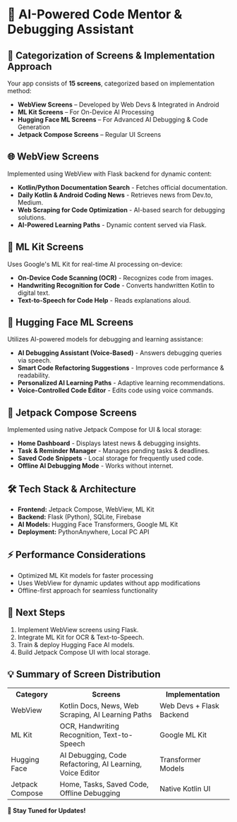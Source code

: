 <h1>🚀 AI-Powered Code Mentor & Debugging Assistant</h1>

<h2>📌 Categorization of Screens & Implementation Approach</h2>
<p>Your app consists of <strong>15 screens</strong>, categorized based on implementation method:</p>
<ul>
    <li><strong>WebView Screens</strong> – Developed by Web Devs & Integrated in Android</li>
    <li><strong>ML Kit Screens</strong> – For On-Device AI Processing</li>
    <li><strong>Hugging Face ML Screens</strong> – For Advanced AI Debugging & Code Generation</li>
    <li><strong>Jetpack Compose Screens</strong> – Regular UI Screens</li>
</ul>

<h2>🌐 WebView Screens</h2>
<p>Implemented using WebView with Flask backend for dynamic content:</p>
<ul>
    <li><strong>Kotlin/Python Documentation Search</strong> - Fetches official documentation.</li>
    <li><strong>Daily Kotlin & Android Coding News</strong> - Retrieves news from Dev.to, Medium.</li>
    <li><strong>Web Scraping for Code Optimization</strong> - AI-based search for debugging solutions.</li>
    <li><strong>AI-Powered Learning Paths</strong> - Dynamic content served via Flask.</li>
</ul>

<h2>🤖 ML Kit Screens</h2>
<p>Uses Google's ML Kit for real-time AI processing on-device:</p>
<ul>
    <li><strong>On-Device Code Scanning (OCR)</strong> - Recognizes code from images.</li>
    <li><strong>Handwriting Recognition for Code</strong> - Converts handwritten Kotlin to digital text.</li>
    <li><strong>Text-to-Speech for Code Help</strong> - Reads explanations aloud.</li>
</ul>

<h2>🧠 Hugging Face ML Screens</h2>
<p>Utilizes AI-powered models for debugging and learning assistance:</p>
<ul>
    <li><strong>AI Debugging Assistant (Voice-Based)</strong> - Answers debugging queries via speech.</li>
    <li><strong>Smart Code Refactoring Suggestions</strong> - Improves code performance & readability.</li>
    <li><strong>Personalized AI Learning Paths</strong> - Adaptive learning recommendations.</li>
    <li><strong>Voice-Controlled Code Editor</strong> - Edits code using voice commands.</li>
</ul>

<h2>📱 Jetpack Compose Screens</h2>
<p>Implemented using native Jetpack Compose for UI & local storage:</p>
<ul>
    <li><strong>Home Dashboard</strong> - Displays latest news & debugging insights.</li>
    <li><strong>Task & Reminder Manager</strong> - Manages pending tasks & deadlines.</li>
    <li><strong>Saved Code Snippets</strong> - Local storage for frequently used code.</li>
    <li><strong>Offline AI Debugging Mode</strong> - Works without internet.</li>
</ul>

<h2>🛠️ Tech Stack & Architecture</h2>
<ul>
    <li><strong>Frontend:</strong> Jetpack Compose, WebView, ML Kit</li>
    <li><strong>Backend:</strong> Flask (Python), SQLite, Firebase</li>
    <li><strong>AI Models:</strong> Hugging Face Transformers, Google ML Kit</li>
    <li><strong>Deployment:</strong> PythonAnywhere, Local PC API</li>
</ul>

<h2>⚡ Performance Considerations</h2>
<ul>
    <li>Optimized ML Kit models for faster processing</li>
    <li>Uses WebView for dynamic updates without app modifications</li>
    <li>Offline-first approach for seamless functionality</li>
</ul>

<h2>🚀 Next Steps</h2>
<ol>
    <li>Implement WebView screens using Flask.</li>
    <li>Integrate ML Kit for OCR & Text-to-Speech.</li>
    <li>Train & deploy Hugging Face AI models.</li>
    <li>Build Jetpack Compose UI with local storage.</li>
</ol>

<h2>💡 Summary of Screen Distribution</h2>
<table>
    <tr>
        <th>Category</th>
        <th>Screens</th>
        <th>Implementation</th>
    </tr>
    <tr>
        <td>WebView</td>
        <td>Kotlin Docs, News, Web Scraping, AI Learning Paths</td>
        <td>Web Devs + Flask Backend</td>
    </tr>
    <tr>
        <td>ML Kit</td>
        <td>OCR, Handwriting Recognition, Text-to-Speech</td>
        <td>Google ML Kit</td>
    </tr>
    <tr>
        <td>Hugging Face</td>
        <td>AI Debugging, Code Refactoring, AI Learning, Voice Editor</td>
        <td>Transformer Models</td>
    </tr>
    <tr>
        <td>Jetpack Compose</td>
        <td>Home, Tasks, Saved Code, Offline Debugging</td>
        <td>Native Kotlin UI</td>
    </tr>
</table>

<p><strong>🔗 Stay Tuned for Updates!</strong></p>
